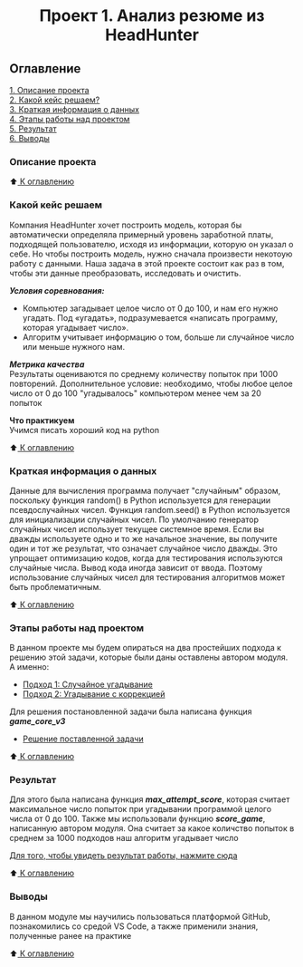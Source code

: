 # <center> Проект 1. Анализ резюме из HeadHunter

## Оглавление
[1. Описание проекта](https://github.com/romash23/project-1/blob/master/README.md#Описание-проекта)  
[2. Какой кейс решаем?](https://github.com/romash23/project-1/blob/master/README.md#Какой-кейс-решаем)  
[3. Краткая информация о данных](https://github.com/romash23/project-1/blob/master/README.md#Краткая-информация-о-данных)  
[4. Этапы работы над проектом](https://github.com/romash23/project-1/blob/master/README.md#Этапы-работы-над-проектом)  
[5. Результат](https://github.com/romash23/project-1/blob/master/README.md#Результат)    
[6. Выводы](https://github.com/romash23/project-1/blob/master/README.md#Выводы) 


### Описание проекта

 
:arrow_up:[ К оглавлению](https://github.com/project-1/blob/master/README.md#Оглавление)


### Какой кейс решаем

Компания HeadHunter хочет построить модель, которая бы автоматически определяла примерный уровень заработной платы, подходящей пользователю, исходя из информации, которую он указал о себе. Но чтобы построить модель, нужно сначала произвести некотоую работу с данными. Наша задача в этой проекте состоит как раз в том, чтобы эти данные преобразовать, исследовать и очистить.

***Условия соревнования:***
- Компьютер загадывает целое число от 0 до 100, и нам его нужно угадать. Под «угадать», подразумевается «написать программу, которая угадывает число».
- Алгоритм учитывает информацию о том, больше ли случайное число или меньше нужного нам.

***Метрика качества***     
Результаты оцениваются по среднему количеству попыток при 1000 повторений. Дополнительное условие: необходимо, чтобы любое целое число от 0 до 100 "угадывалось" компьютером менее чем за 20 попыток

**Что практикуем**     
Учимся писать хороший код на python

:arrow_up:[ К оглавлению](https://github.com/project-1/blob/master/README.md#Оглавление)



### Краткая информация о данных
Данные для вычисления программа получает "случайным" образом, поскольку функция random() в Python используется для генерации псевдослучайных чисел. Функция random.seed() в Python используется для инициализации случайных чисел. По умолчанию генератор случайных чисел использует текущее системное время. Если вы дважды используете одно и то же начальное значение, вы получите один и тот же результат, что означает случайное число дважды.
Это упрощает оптимизацию кодов, когда для тестирования используются случайные числа. Вывод кода иногда зависит от ввода. Поэтому использование случайных чисел для тестирования алгоритмов может быть проблематичным.

:arrow_up:[ К оглавлению](https://github.com/project-1/blob/master/README.md#Оглавление)



### Этапы работы над проектом
В данном проекте мы будем опираться на два простейших подхода к решению этой задачи, которые были даны оставлены автором модуля. А именно:
- [Подход 1: Случайное угадывание](https://github.com/romash23/roman_maryukov_DTS/blob/main/project_0/game_v1.py)
- [Подход 2: Угадывание с коррекцией](https://github.com/romash23/roman_maryukov_DTS/blob/main/project_0/game_v2.py)

Для решения постановленной задачи была написана функция ***game_core_v3***
- [Решение поставленной задачи](https://github.com/romash23/roman_maryukov_DTS/blob/main/project_0/game_v3.py)

:arrow_up:[ К оглавлению](https://github.com/project-1/blob/master/README.md#Оглавление)


### Результат
Для этого была написана функция ***max_attempt_score***, которая считает максимальное число попыток при угадывании программой целого числа от 0 до 100.
Также мы использовали функцию ***score_game***, написанную автором модуля. Она считает за какое количство попыток в среднем за 1000 подходов наш алгоритм угадывает число

[Для того, чтобы увидеть результат работы, нажмите сюда](https://github.com/romash23/roman_maryukov_DTS/blob/main/project_0/game.ipynb)

:arrow_up:[ К оглавлению](https://github.com/project-1/blob/master/README.md#Оглавление)

### Выводы
В данном модуле мы научились пользоваться платформой GitHub, познакомились со средой VS Code, а также применили знания, полученные ранее на практике

:arrow_up:[ К оглавлению](https://github.com/project-1/blob/master/README.md#Оглавление)
